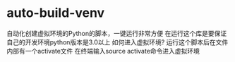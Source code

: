 # auto-build-venv
自动化创建虚拟环境的Python的脚本，一键运行非常方便
在运行这个库是要保证自己的开发环境python版本是3.0以上
如何进入虚拟环境?
运行这个脚本后在文件内部有一个activate文件
在终端输入source activate命令进入虚拟环境
